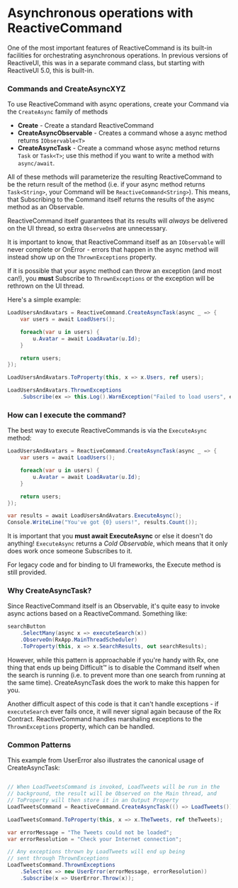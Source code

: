 # Asynchronous operations with ReactiveCommand

One of the most important features of ReactiveCommand is its built-in
facilities for orchestrating asynchronous operations. In previous versions of
ReactiveUI, this was in a separate command class, but starting with ReactiveUI
5.0, this is built-in.

### Commands and CreateAsyncXYZ

To use ReactiveCommand with async operations, create your Command via the
`CreateAsync` family of methods

* **Create** - Create a standard ReactiveCommand
* **CreateAsyncObservable** - Creates a command whose a async method returns
  `IObservable<T>`
* **CreateAsyncTask** - Create a command whose async method returns `Task` or
  `Task<T>`; use this method if you want to write a method with `async/await`.

All of these methods will parameterize the resulting ReactiveCommand to be the
return result of the method (i.e. if your async method returns `Task<String>`,
your Command will be `ReactiveCommand<String>`). This means, that Subscribing
to the Command itself returns the results of the async method as an
Observable.

ReactiveCommand itself guarantees that its results will *always* be delivered
on the UI thread, so extra `ObserveOn`s are unnecessary.

It is important to know, that ReactiveCommand itself as an `IObservable` will
never complete or OnError - errors that happen in the async method will
instead show up on the `ThrownExceptions` property. 

If it is possible that your async method can throw an exception (and most
can!), you **must** Subscribe to `ThrownExceptions` or the exception will be
rethrown on the UI thread.

Here's a simple example:

```cs
LoadUsersAndAvatars = ReactiveCommand.CreateAsyncTask(async _ => {
    var users = await LoadUsers();

    foreach(var u in users) {
        u.Avatar = await LoadAvatar(u.Id);
    }

    return users;
});

LoadUsersAndAvatars.ToProperty(this, x => x.Users, ref users);

LoadUsersAndAvatars.ThrownExceptions
    .Subscribe(ex => this.Log().WarnException("Failed to load users", ex));
```

### How can I execute the command?

The best way to execute ReactiveCommands is via the `ExecuteAsync` method:

```cs
LoadUsersAndAvatars = ReactiveCommand.CreateAsyncTask(async _ => {
    var users = await LoadUsers();

    foreach(var u in users) {
        u.Avatar = await LoadAvatar(u.Id);
    }

    return users;
});

var results = await LoadUsersAndAvatars.ExecuteAsync();
Console.WriteLine("You've got {0} users!", results.Count());
```

It is important that you **must await ExecuteAsync** or else it doesn't do
anything! `ExecuteAsync` returns a *Cold Observable*, which means that it only
does work once someone Subscribes to it.

For legacy code and for binding to UI frameworks, the Execute method is still
provided.

### Why CreateAsyncTask?

Since ReactiveCommand itself is an Observable, it's quite easy to invoke async
actions based on a ReactiveCommand. Something like:

```cs
searchButton
    .SelectMany(async x => executeSearch(x))
    .ObserveOn(RxApp.MainThreadScheduler)
    .ToProperty(this, x => x.SearchResults, out searchResults);
```

However, while this pattern is approachable if you're handy with Rx, one thing
that ends up being Difficult™ is to disable the Command itself when the search
is running (i.e. to prevent more than one search from running at the same
time). CreateAsyncTask does the work to make this happen for you. 

Another difficult aspect of this code is that it can't handle exceptions - if
`executeSearch` ever fails once, it will never signal again because of the Rx
Contract. ReactiveCommand handles marshaling exceptions to the
`ThrownExceptions` property, which can be handled.

### Common Patterns

This example from UserError also illustrates the canonical usage of
CreateAsyncTask:

```cs

// When LoadTweetsCommand is invoked, LoadTweets will be run in the
// background, the result will be Observed on the Main thread, and
// ToProperty will then store it in an Output Property
LoadTweetsCommand = ReactiveCommand.CreateAsyncTask(() => LoadTweets())

LoadTweetsCommand.ToProperty(this, x => x.TheTweets, ref theTweets);

var errorMessage = "The Tweets could not be loaded";
var errorResolution = "Check your Internet connection";

// Any exceptions thrown by LoadTweets will end up being
// sent through ThrownExceptions
LoadTweetsCommand.ThrownExceptions
    .Select(ex => new UserError(errorMessage, errorResolution))
    .Subscribe(x => UserError.Throw(x));
```
